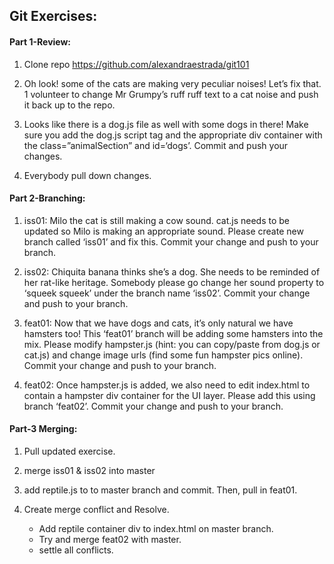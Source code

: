 ## Git Exercises:

#### Part 1-Review:
 
1. Clone repo https://github.com/alexandraestrada/git101 

2. Oh look! some of the cats are making very peculiar noises! Let’s fix that. 1 volunteer to change Mr Grumpy’s ruff ruff text to a cat noise and push it back up to the repo.

3. Looks like there is a dog.js file as well with some dogs in there! Make sure you add the dog.js script tag and the appropriate div container with the class=”animalSection” and id=‘dogs’. Commit and push your changes.

4. Everybody pull down changes. 


#### Part 2-Branching: 

1. iss01: Milo the cat is still making a cow sound. cat.js needs to be updated so Milo is making an appropriate sound. Please create new branch called ‘iss01’ and fix this. Commit your change and push to your branch. 

2. iss02: Chiquita banana thinks she’s a dog. She needs to be reminded of her rat-like heritage. Somebody please go change her  sound property to ‘squeek squeek’ under the branch name ‘iss02’. Commit your change and push to your branch. 

3. feat01: Now that we have dogs and cats, it’s only natural we have hamsters too! This ‘feat01’ branch will be adding some hamsters into the mix. Please modify hampster.js (hint: you can copy/paste from dog.js or cat.js) and change image urls (find some fun hampster pics online). Commit your change and push to your branch.

4. feat02: Once hampster.js is added, we also need to edit index.html to contain a hampster div container for the UI layer. Please add this using branch ‘feat02’. Commit your change and push to your branch.

#### Part-3 Merging:

1. Pull updated exercise.

2. merge iss01 & iss02 into master 

3. add reptile.js to to master branch and commit. Then, pull in feat01. 

4. Create merge conflict and Resolve.

    * Add reptile container div to index.html on master branch.      
    * Try and merge feat02 with master. 
    * settle all conflicts.
